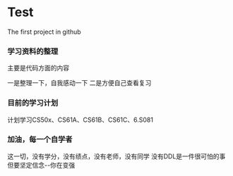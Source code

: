 # Test
The first project in github

### 学习资料的整理
主要是代码方面的内容

一是整理一下，自我感动一下
二是方便自己查看复习

### 目前的学习计划
计划学习CS50x、CS61A、CS61B、CS61C、6.S081

### 加油，每一个自学者
这一切，没有学分，没有绩点，没有老师，没有同学
没有DDL是一件很可怕的事
但要坚定信念--你在变强



